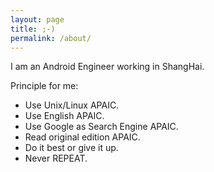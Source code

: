```yaml
---
layout: page
title: ;-)
permalink: /about/
---
```


I am an Android Engineer working in ShangHai.

Principle for me:

- Use Unix/Linux APAIC.
- Use English APAIC.
- Use Google as Search Engine APAIC.
- Read original edition APAIC.
- Do it best or give it up.
- Never REPEAT.
